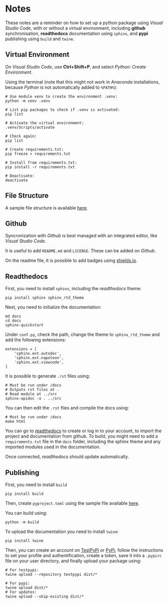 # Notes

These notes are a reminder on how to set up a python package using _Visual Studio Code_, with or without a virtual environment, including **github** synchronisation, **readthedocs** documentation using `sphinx`, and **pypi** publishing using `build` and `twine`.

## Virtual Environment

On _Visual Studio Code_, use **Ctrl+Shift+P**, and select _Python: Create Environment_.

Using the terminal (note that this might not work in _Anaconda_ installations, because _Python_ is not automatically added to `%PATH%`):
```
# Use module venv to create the environment .venv:
python -m venv .venv

# List pip packages to check if .venv is activated:
pip list

# Activate the virtual environment:
.venv/Scripts/activate

# Check again:
pip list

# Create requirements.txt:
pip freeze > requirements.txt

# Install from requirements.txt:
pip install -r requirements.txt

# Deactivate:
deactivate
```

## File Structure

A sample file structure is available [here](https://github.com/pypa/sampleproject).

## Github

Syncronization with _Github_ is best managed with an integrated editor, like _Visual Studio Code_.

It is useful to add `README.md` and `LICENSE`. These can be added on _Github_.

On the readme file, it is possible to add badges using [shields.io](https://shields.io/).

## Readthedocs

First, you need to install `sphinx`, including the _readthedocs_ theme:
```
pip install sphinx sphinx_rtd_theme
```

Next, you need to initialize the documentation:
```
md docs
cd docs
sphinx-quickstart
```

Under `conf.py`, check the path, change the theme to `sphinx_rtd_theme` and add the following extensions:
```
extensions = [
    'sphinx.ext.autodoc',
    'sphinx.ext.napoleon',
    'sphinx.ext.viewcode',
]
```

It is possible to generate `.rst` files using:
```
# Must be run under /docs
# Outputs rst files at .
# Read module at ../src
sphinx-apidoc -o . ../src
```

You can then edit the `.rst` files and compile the docs using:
```
# Must be run under /docs
make html
```

You can go to [readthedocs](https://readthedocs.org/) to create or log in to your account, to import the project and documentation from github. To build, you might need to add a `requirements.txt` file in the `docs` folder, including the sphinx theme and any imported modules used in the documentation.

Once connected, _readthedocs_ should update automatically.

## Publishing

First, you need to install `build`
```
pip install build
```

Then, create `pyproject.toml` using the sample file available [here](https://github.com/pypa/sampleproject).

You can build using:
```
python -m build
```

To upload the documentation you need to install `twine`:
```
pip install twine
```

Then, you can create an account on [TestPyPi](https://test.pypi.org/) or [PyPi](https://pypi.org/), follow the instructions to set your profile and authentification, create a token, save it into a `.pypirc` file on your user directory, and finally upload your package using:
```
# For testpypi:
twine upload --repository testpypi dist/*

# For pypi:
twine upload dist/*
# For updates:
twine upload --skip-existing dist/*
```
